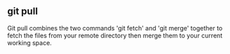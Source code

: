 git pull
-------

Git pull combines the two commands 'git fetch' and 'git merge' together to fetch the files from your remote directory then merge them to your current working space.

